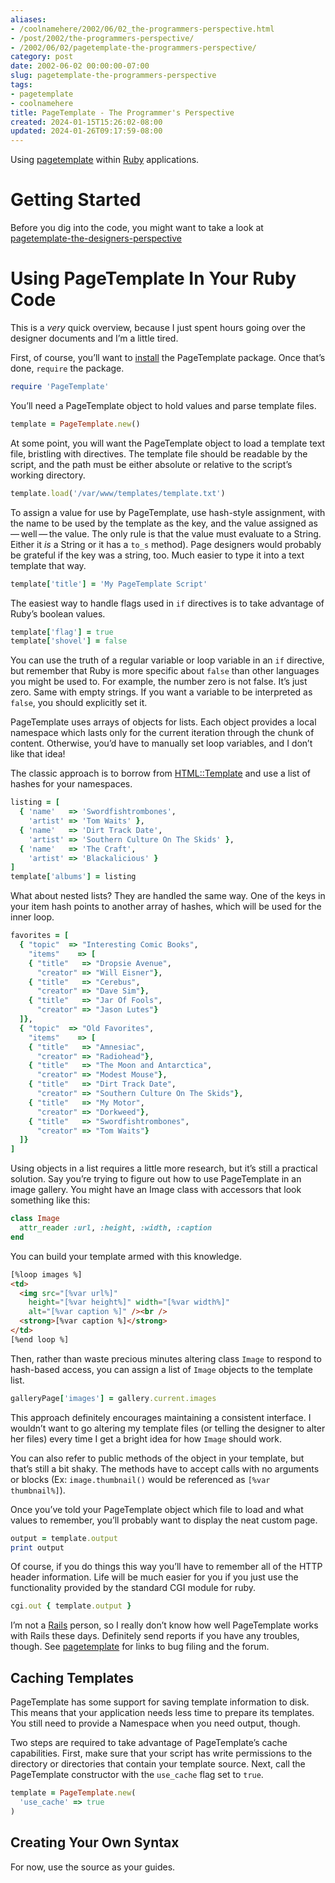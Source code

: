 ```yaml
---
aliases:
- /coolnamehere/2002/06/02_the-programmers-perspective.html
- /post/2002/the-programmers-perspective/
- /2002/06/02/pagetemplate-the-programmers-perspective/
category: post
date: 2002-06-02 00:00:00-07:00
slug: pagetemplate-the-programmers-perspective
tags:
- pagetemplate
- coolnamehere
title: PageTemplate - The Programmer's Perspective
created: 2024-01-15T15:26:02-08:00
updated: 2024-01-26T09:17:59-08:00
---
```


Using [pagetemplate](pagetemplate.md) within [Ruby](../../../card/Ruby.md) applications.

# Getting Started

Before you dig into the code, you might want to take a look at  [pagetemplate-the-designers-perspective](pagetemplate-the-designers-perspective.md)

# Using PageTemplate In Your Ruby Code

This is a *very* quick overview, because I just spent hours going over the designer documents and I’m a little tired.

First, of course, you’ll want to [install](../07/pagetemplate-getting-it.md) the PageTemplate package. Once that’s done, `require` the package.

````ruby
require 'PageTemplate'
````

You’ll need a PageTemplate object to hold values and parse template files.

````ruby
template = PageTemplate.new()
````

At some point, you will want the PageTemplate object to load a template text file, bristling with directives. The template file should be readable by the script, and the path must be either absolute or relative to the script’s working directory.

````ruby
template.load('/var/www/templates/template.txt')
````

To assign a value for use by PageTemplate, use hash-style assignment, with the name to be used by the template as the key, and the value assigned as — well — the value. The only rule is that the value must evaluate to a String. Either it *is* a String or it has a `to_s` method). Page designers would probably be grateful if the key was a string, too. Much easier to type it into a text template that way.

````ruby
template['title'] = 'My PageTemplate Script'
````

The easiest way to handle flags used in `if` directives is to take advantage of Ruby’s boolean values.

````ruby
template['flag'] = true
template['shovel'] = false
````

You can use the truth of a regular variable or loop variable in an `if` directive, but remember that Ruby is more specific about `false` than other languages you might be used to. For example, the number zero is not false. It’s just zero. Same with empty strings. If you want a variable to be interpreted as `false`, you should explicitly set it.

PageTemplate uses arrays of objects for lists. Each object provides a local namespace which lasts only for the current iteration through the chunk of content. Otherwise, you’d have to manually set loop variables, and I don’t like that idea!

The classic approach is to borrow from [HTML::Template](http://html-template.sourceforge.net/) and use a list of hashes for your namespaces.

````ruby
listing = [
  { 'name'   => 'Swordfishtrombones',
    'artist' => 'Tom Waits' },
  { 'name'   => 'Dirt Track Date',
    'artist' => 'Southern Culture On The Skids' },
  { 'name'   => 'The Craft',
    'artist' => 'Blackalicious' }
]
template['albums'] = listing
````

What about nested lists? They are handled the same way. One of the keys in your item hash points to another array of hashes, which will be used for the inner loop.

````ruby
favorites = [
  { "topic"  => "Interesting Comic Books",
    "items"    => [
    { "title"   => "Dropsie Avenue",
      "creator" => "Will Eisner"},
    { "title"   => "Cerebus",
      "creator" => "Dave Sim"},
    { "title"   => "Jar Of Fools",
      "creator" => "Jason Lutes"}
  ]},
  { "topic"  => "Old Favorites",
    "items"    => [
    { "title"   => "Amnesiac",
      "creator" => "Radiohead"},
    { "title"   => "The Moon and Antarctica",
      "creator" => "Modest Mouse"},
    { "title"   => "Dirt Track Date",
      "creator" => "Southern Culture On The Skids"},
    { "title"   => "My Motor",
      "creator" => "Dorkweed"},
    { "title"   => "Swordfishtrombones",
      "creator" => "Tom Waits"}
  ]}
]
````

Using objects in a list requires a little more research, but it’s still a practical solution. Say you’re trying to figure out how to use PageTemplate in an image gallery. You might have an Image class with accessors that look something like this:

````ruby
class Image
  attr_reader :url, :height, :width, :caption
end
````

You can build your template armed with this knowledge.

````html
[%loop images %]
<td>
  <img src="[%var url%]"
    height="[%var height%]" width="[%var width%]"
    alt="[%var caption %]" /><br />
  <strong>[%var caption %]</strong>
</td>
[%end loop %]
````

Then, rather than waste precious minutes altering class `Image` to respond to hash-based access, you can assign a list of `Image` objects to the template list.

````ruby
galleryPage['images'] = gallery.current.images
````

This approach definitely encourages maintaining a consistent interface. I wouldn’t want to go altering my template files (or telling the designer to alter her files) every time I get a bright idea for how `Image` should work.

You can also refer to public methods of the object in your template, but that’s still a bit shaky. The methods have to accept calls with no arguments or blocks (Ex: `image.thumbnail()` would be referenced as `[%var thumbnail%]`).

Once you’ve told your PageTemplate object which file to load and what values to remember, you’ll probably want to display the neat custom page.

````ruby
output = template.output
print output
````

Of course, if you do things this way you’ll have to remember all of the HTTP header information. Life will be much easier for you if you just use the functionality provided by the standard CGI module for ruby.

````ruby
cgi.out { template.output }
````

I’m not a [Rails](http://rubyonrails.com/) person, so I really don’t know how well PageTemplate works with Rails these days. Definitely send reports if you have any troubles, though. See [pagetemplate](pagetemplate.md) for links to bug filing and the forum.

## Caching Templates

PageTemplate has some support for saving template information to disk. This means that your application needs less time to prepare its templates. You still need to provide a Namespace when you need output, though.

Two steps are required to take advantage of PageTemplate’s cache capabilities. First, make sure that your script has write permissions to the directory or directories that contain your template source. Next, call the PageTemplate constructor with the `use_cache` flag set to `true`.

````ruby
template = PageTemplate.new(
  'use_cache' => true
)
````

## Creating Your Own Syntax

For now, use the source as your guides.
